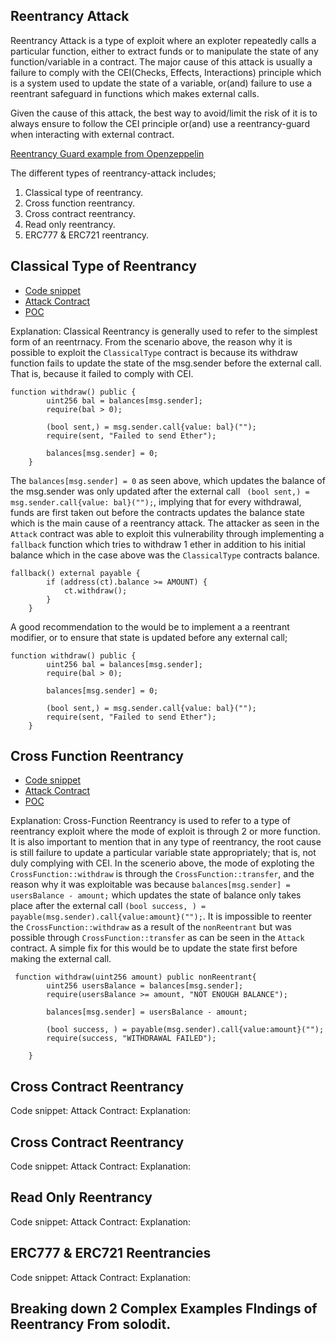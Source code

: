 ## Reentrancy Attack

Reentrancy Attack is a type of exploit where an exploter repeatedly calls a particular function, either to extract funds or to manipulate the state of any function/variable in a contract. The major cause of this attack is usually a failure to comply with the CEI(Checks, Effects, Interactions) principle which is a system used to update the state of a variable, or(and) failure to use a reentrant safeguard in functions which makes external calls.

Given the cause of this attack, the best way to avoid/limit the risk of it is to always ensure to follow the CEI principle or(and) use a reentrancy-guard when interacting with external contract.

[Reentrancy Guard example from Openzeppelin](https://github.com/OpenZeppelin/openzeppelin-contracts/blob/master/contracts/utils/ReentrancyGuard.sol)

The different types of reentrancy-attack includes;
1. Classical type of reentrancy.
2. Cross function reentrancy.
3. Cross contract reentrancy.
4. Read only reentrancy.
5. ERC777 & ERC721 reentrancy.

## Classical Type of Reentrancy
- [Code snippet](https://github.com/Chinwuba22/AUDITS/blob/main/COMMON-ATTACKS/Reentrancy-Attack/src/Classical-Type/ClassicalType.sol) 
- [Attack Contract](https://github.com/Chinwuba22/AUDITS/blob/main/COMMON-ATTACKS/Reentrancy-Attack/src/Classical-Type/Attack.sol)
- [POC](https://github.com/Chinwuba22/AUDITS/blob/main/COMMON-ATTACKS/Reentrancy-Attack/test/ClassicalType.t.sol)

Explanation: Classical Reentrancy is generally used to refer to the simplest form of an reentrnacy. From the scenario above, the reason why it is possible to exploit the `ClassicalType` contract is because its withdraw function fails to update the state of the msg.sender before the external call. That is, because it failed to comply with CEI.

```
function withdraw() public {
        uint256 bal = balances[msg.sender];
        require(bal > 0);

        (bool sent,) = msg.sender.call{value: bal}("");
        require(sent, "Failed to send Ether");

        balances[msg.sender] = 0;
    }
```
The `balances[msg.sender] = 0` as seen above, which updates the balance of the msg.sender was only updated after the external call ` (bool sent,) = msg.sender.call{value: bal}("");`, implying that for every withdrawal, funds are first taken out before the contracts updates the balance state which is the main cause of a reentrancy attack. The attacker as seen in the `Attack` contract was able to exploit this vulnerability through implementing a `fallback` function which tries to withdraw 1 ether in addition to his initial balance which in the case above was the `ClassicalType` contracts balance.
```
fallback() external payable {
        if (address(ct).balance >= AMOUNT) {
            ct.withdraw();
        }
    }
```
A good recommendation to the would be to implement a a reentrant modifier, or to ensure that state is updated before any external call;
```
function withdraw() public {
        uint256 bal = balances[msg.sender];
        require(bal > 0);

        balances[msg.sender] = 0;

        (bool sent,) = msg.sender.call{value: bal}("");
        require(sent, "Failed to send Ether");
    }
```


## Cross Function Reentrancy
- [Code snippet](https://github.com/Chinwuba22/AUDITS/blob/main/COMMON-ATTACKS/Reentrancy-Attack/src/Cross-Function/CrossFunction.sol)
- [Attack Contract](https://github.com/Chinwuba22/AUDITS/blob/main/COMMON-ATTACKS/Reentrancy-Attack/src/Cross-Function/Attack.sol)
- [POC](https://github.com/Chinwuba22/AUDITS/blob/main/COMMON-ATTACKS/Reentrancy-Attack/test/CrossFunctionAttack.t.sol)

Explanation: Cross-Function Reentrancy is used to refer to a type of reentrancy exploit where the mode of exploit is through 2 or more function. It is also important to mention that in any type of reentrancy, the root cause is still failure to update a particular variable state appropriately; that is, not duly complying with CEI. In the scenerio above, the mode of exploting the `CrossFunction::withdraw` is through the `CrossFunction::transfer`, and the reason why it was exploitable was because `balances[msg.sender] = usersBalance - amount;` which updates the state of balance only takes place after the external call `(bool success, ) = payable(msg.sender).call{value:amount}("");`. It is impossible to reenter the `CrossFunction::withdraw` as a result of the `nonReentrant` but was possible through `CrossFunction::transfer` as can be seen in the `Attack` contract. A simple fix for this would be to update the state first before making the external call.
```
 function withdraw(uint256 amount) public nonReentrant{
        uint256 usersBalance = balances[msg.sender];
        require(usersBalance >= amount, "NOT ENOUGH BALANCE");

        balances[msg.sender] = usersBalance - amount;

        (bool success, ) = payable(msg.sender).call{value:amount}("");
        require(success, "WITHDRAWAL FAILED");

    }
```

## Cross Contract Reentrancy
Code snippet:
Attack Contract:
Explanation:

## Cross Contract Reentrancy
Code snippet:
Attack Contract:
Explanation:

## Read Only Reentrancy
Code snippet:
Attack Contract:
Explanation:

## ERC777 & ERC721 Reentrancies
Code snippet:
Attack Contract:
Explanation:

## Breaking down 2 Complex Examples FIndings of Reentrancy From solodit.





